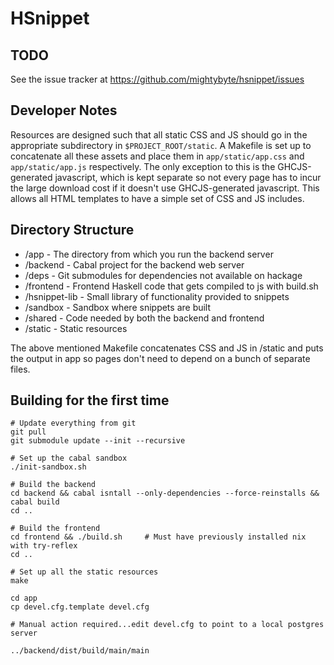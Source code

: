 # HSnippet

## TODO

See the issue tracker at https://github.com/mightybyte/hsnippet/issues

## Developer Notes

Resources are designed such that all static CSS and JS should go in the
appropriate subdirectory in `$PROJECT_ROOT/static`.  A Makefile is set up to
concatenate all these assets and place them in `app/static/app.css` and
`app/static/app.js` respectively.  The only exception to this is the
GHCJS-generated javascript, which is kept separate so not every page has to
incur the large download cost if it doesn't use GHCJS-generated javascript.
This allows all HTML templates to have a simple set of CSS and JS includes.

## Directory Structure

* /app          - The directory from which you run the backend server
* /backend      - Cabal project for the backend web server
* /deps         - Git submodules for dependencies not available on hackage
* /frontend     - Frontend Haskell code that gets compiled to js with build.sh
* /hsnippet-lib - Small library of functionality provided to snippets
* /sandbox      - Sandbox where snippets are built
* /shared       - Code needed by both the backend and frontend
* /static       - Static resources

The above mentioned Makefile concatenates CSS and JS in /static and puts the
output in app so pages don't need to depend on a bunch of separate files.

## Building for the first time

    # Update everything from git
    git pull
    git submodule update --init --recursive

    # Set up the cabal sandbox
    ./init-sandbox.sh

    # Build the backend
    cd backend && cabal isntall --only-dependencies --force-reinstalls && cabal build
    cd ..

    # Build the frontend
    cd frontend && ./build.sh     # Must have previously installed nix with try-reflex
    cd ..

    # Set up all the static resources
    make

    cd app
    cp devel.cfg.template devel.cfg

    # Manual action required...edit devel.cfg to point to a local postgres server

    ../backend/dist/build/main/main

